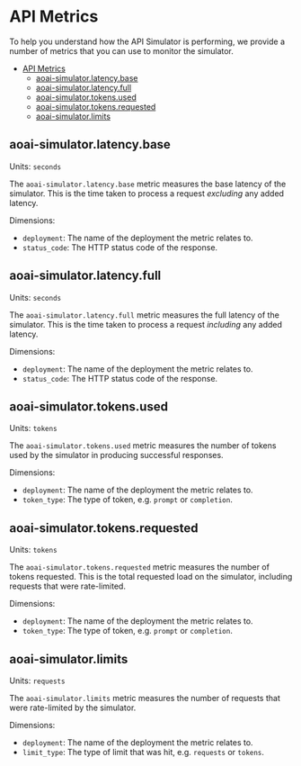 # API Metrics

To help you understand how the API Simulator is performing, we provide a number of metrics that you can use to monitor the simulator.

- [API Metrics](#api-metrics)
	- [aoai-simulator.latency.base](#aoai-simulatorlatencybase)
	- [aoai-simulator.latency.full](#aoai-simulatorlatencyfull)
	- [aoai-simulator.tokens.used](#aoai-simulatortokensused)
	- [aoai-simulator.tokens.requested](#aoai-simulatortokensrequested)
	- [aoai-simulator.limits](#aoai-simulatorlimits)


## aoai-simulator.latency.base

Units: `seconds`


The `aoai-simulator.latency.base` metric measures the base latency of the simulator. This is the time taken to process a request _excluding_ any added latency.

Dimensions:
- `deployment`: The name of the deployment the metric relates to.
- `status_code`: The HTTP status code of the response.

## aoai-simulator.latency.full

Units: `seconds`

The `aoai-simulator.latency.full` metric measures the full latency of the simulator. This is the time taken to process a request _including_ any added latency.

Dimensions:
- `deployment`: The name of the deployment the metric relates to.
- `status_code`: The HTTP status code of the response.


## aoai-simulator.tokens.used

Units: `tokens`

The `aoai-simulator.tokens.used` metric measures the number of tokens used by the simulator in producing successful responses.

Dimensions:
- `deployment`: The name of the deployment the metric relates to.
- `token_type`: The type of token, e.g. `prompt` or `completion`.

## aoai-simulator.tokens.requested

Units: `tokens`

The `aoai-simulator.tokens.requested` metric measures the number of tokens requested. This is the total requested load on the simulator, including requests that were rate-limited.

Dimensions:
- `deployment`: The name of the deployment the metric relates to.
- `token_type`: The type of token, e.g. `prompt` or `completion`.

## aoai-simulator.limits

Units: `requests`

The `aoai-simulator.limits` metric measures the number of requests that were rate-limited by the simulator.

Dimensions:
- `deployment`: The name of the deployment the metric relates to.
- `limit_type`: The type of limit that was hit, e.g. `requests` or `tokens`.